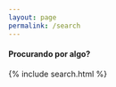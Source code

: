 ```yaml
---
layout: page
permalink: /search
---
```

  
#### Procurando por algo?  
  
{% include search.html %}
